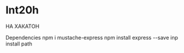 # Int20h
НА ХАКАТОН

Dependencies
npm i mustache-express
npm install express --save
inp install path